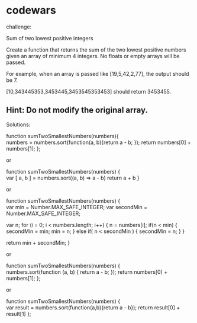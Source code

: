 # codewars
challenge: 

Sum of two lowest positive integers

Create a function that returns the sum of the two lowest positive numbers given an array of minimum 4 integers. No floats or empty arrays will be passed.

For example, when an array is passed like [19,5,42,2,77], the output should be 7.

[10,343445353,3453445,3453545353453] should return 3453455.

Hint: Do not modify the original array.
------------------------------------------------------------------------------------------------------------------------------
Solutions:

function sumTwoSmallestNumbers(numbers){  
  numbers = numbers.sort(function(a, b){return a - b; });
  return numbers[0] + numbers[1];
};

or

function sumTwoSmallestNumbers(numbers) {  
  var [ a, b ] = numbers.sort((a, b) => a - b)
  return a + b
}

or

function sumTwoSmallestNumbers(numbers) {  
  var min = Number.MAX_SAFE_INTEGER;
  var secondMin = Number.MAX_SAFE_INTEGER;
  
  var n;
  for (i = 0; i < numbers.length; i++) {
    n = numbers[i];
    if(n < min) {
      secondMin = min;
      min = n;
    } else if( n < secondMin ) {
      secondMin = n;
    }
  }
  
  return min + secondMin;
}

or

function sumTwoSmallestNumbers(numbers) {  
  numbers.sort(function (a, b) { 
    return a - b;
  });
  return numbers[0] + numbers[1];
};

or

function sumTwoSmallestNumbers(numbers) {  
  var result = numbers.sort(function(a,b){return a - b});
  return result[0] + result[1]
};
